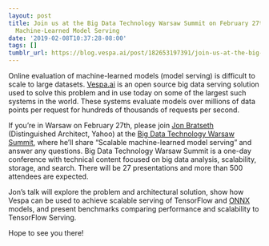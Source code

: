 ```yaml
---
layout: post
title: Join us at the Big Data Technology Warsaw Summit on February 27th for Scalable
  Machine-Learned Model Serving
date: '2019-02-08T10:37:28-08:00'
tags: []
tumblr_url: https://blog.vespa.ai/post/182653197391/join-us-at-the-big-data-technology-warsaw-summit
---
```

Online evaluation of machine-learned models (model serving) is difficult to scale to large datasets. [Vespa.ai](https://vespa.ai/) is an open source big data serving solution used to solve this problem and in use today on some of the largest such systems in the world. These systems evaluate models over millions of data points per request for hundreds of thousands of requests per second.

If you’re in Warsaw on February 27th, please join [Jon Bratseth](https://www.linkedin.com/in/jon-bratseth-6a6585/) (Distinguished Architect, Yahoo) at the [Big Data Technology Warsaw Summit](https://bigdatatechwarsaw.eu/agenda/), where he’ll share “Scalable machine-learned model serving” and answer any questions. Big Data Technology Warsaw Summit is a one-day conference with technical content focused on big data analysis, scalability, storage, and search. There will be 27 presentations and more than 500 attendees are expected.

Jon’s talk will explore the problem and architectural solution, show how Vespa can be used to achieve scalable serving of TensorFlow and [ONNX](https://onnx.ai/) models, and present benchmarks comparing performance and scalability to TensorFlow Serving.

Hope to see you there!

